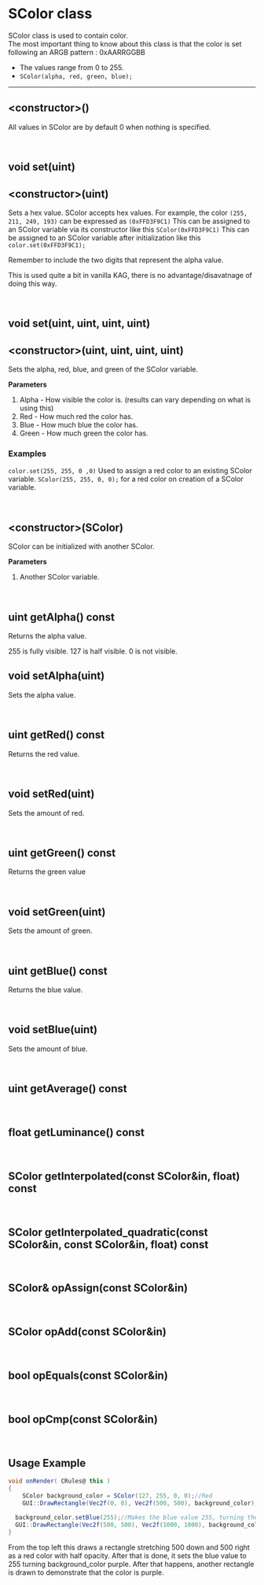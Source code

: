 # SColor class
SColor class is used to contain color.
<br>
The most important thing to know about this class is that the color is set following an ARGB pattern : 0xAARRGGBB

+ The values range from 0 to 255.
+ `SColor(alpha, red, green, blue);`

---

## \<constructor>()
All values in SColor are by default 0 when nothing is specified.

<br>

## void set(uint)
## \<constructor>(uint)
Sets a hex value.
SColor accepts hex values. For example, the color `(255, 211, 249, 193)` 
can be expressed as `(0xFFD3F9C1)`
This can be assigned to an SColor variable via its constructor like this `SColor(0xFFD3F9C1)`
This can be assigned to an SColor variable after initialization like this `color.set(0xFFD3F9C1);`

Remember to include the two digits that represent the alpha value.

This is used quite a bit in vanilla KAG, there is no advantage/disavatnage of doing this way.

<br>

## void set(uint, uint, uint, uint)
## \<constructor>(uint, uint, uint, uint)

Sets the alpha, red, blue, and green of the SColor variable.

**Parameters**
1. Alpha - How visible the color is. (results can vary depending on what is using this)
2. Red - How much red the color has.
3. Blue - How much blue the color has.
4. Green - How much green the color has.
### Examples
`color.set(255, 255, 0 ,0)` Used to assign a red color to an existing SColor variable.
`SColor(255, 255, 0, 0);` for a red color on creation of a SColor variable.

<br>

## \<constructor>(SColor)
SColor can be initialized with another SColor.

**Parameters**
1. Another SColor variable.

<br>



## uint getAlpha() const
Returns the alpha value.

255 is fully visible.
127 is half visible.
0 is not visible.
## void setAlpha(uint)
Sets the alpha value.

<br>


## uint getRed() const
Returns the red value.

<br>

## void setRed(uint)
Sets the amount of red.

<br>

## uint getGreen() const
Returns the green value

<br>

## void setGreen(uint)
Sets the amount of green.

<br>

## uint getBlue() const
Returns the blue value.

<br>

## void setBlue(uint)
Sets the amount of blue.

<br>

## uint getAverage() const

<br>

## float getLuminance() const

<br>

## SColor getInterpolated(const SColor&in, float) const

<br>

## SColor getInterpolated_quadratic(const SColor&in, const SColor&in, float) const

<br>

## SColor& opAssign(const SColor&in)

<br>

## SColor opAdd(const SColor&in)

<br>

## bool opEquals(const SColor&in)

<br>

## bool opCmp(const SColor&in)

<br>


## Usage Example
```cs
void onRender( CRules@ this )
{
	SColor background_color = SColor(127, 255, 0, 0);//Red
	GUI::DrawRectangle(Vec2f(0, 0), Vec2f(500, 500), background_color);
	
  background_color.setBlue(255);//Makes the blue value 255, turning the color purple.
  GUI::DrawRectangle(Vec2f(500, 500), Vec2f(1000, 1000), background_color);
}
```
From the top left this draws a rectangle stretching 500 down and 500 right as a red color with half opacity. After that is done, it sets the blue value to 255 turning background_color purple. After that happens, another rectangle is drawn to demonstrate that the color is purple.